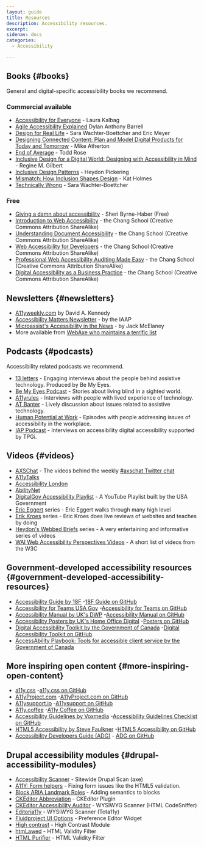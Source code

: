 ```yaml
---
layout: guide
title: Resources
description: Accessibility resources.
excerpt: 
sidenav: docs
categories:
  - Accessibility

---
```


## Books {#books}

General and digital-specific accessibility books we recommend.


### Commercial available

*   [Accessibility for Everyone](https://abookapart.com/products/accessibility-for-everyone) - Laura Kalbag
*   [Agile Accessibility Explained](https://www.amazon.com/Agile-Accessibility-Explained-sustainable-development/dp/1689182733/ref=sr_1_2?dchild=1&keywords=Agile+Accessibility+Explained&qid=1615337578&sr=8-2) Dylan Anthony Barrell
*   [Design for Real Life](https://abookapart.com/products/design-for-real-life) - Sara Wachter-Boettcher and Eric Meyer
*   [Designing Connected Content: Plan and Model Digital Products for Today and Tomorrow](https://www.amazon.com/Designing-Connected-Content-Products-Tomorrow/dp/0134763386) - Mike Atherton
*   [End of Average](http://www.toddrose.com/endofaverage) - Todd Rose
*   [Inclusive Design for a Digital World: Designing with Accessibility in Mind](https://www.amazon.com/Inclusive-Design-Digital-World-Accessibility/dp/148425015X) - Regine M. Gilbert
*   [Inclusive Design Patterns](https://www.amazon.com/Inclusive-Design-Patterns-Heydon-Pickering-ebook/dp/B01MAXK8XR) - Heydon Pickering
*   [Mismatch: How Inclusion Shapes Design](https://mitpress.mit.edu/books/mismatch) - Kat Holmes
*   [Technically Wrong](https://www.amazon.ca/Technically-Wrong-Sexist-Algorithms-Threats/dp/0393356043) - Sara Wachter-Boettcher


### Free

*   [Giving a damn about accessibility](https://accessibility.uxdesign.cc/) - Sheri Byrne-Haber (Free)
*   [Introduction to Web Accessibility](https://pressbooks.library.ryerson.ca/iwacc/) - the Chang School (Creative Commons Attribution ShareAlike)
*   [Understanding Document Accessibility](https://pressbooks.library.ryerson.ca/docs/) - the Chang School (Creative Commons Attribution ShareAlike)
*   [Web Accessibility for Developers](https://pressbooks.library.ryerson.ca/wafd/) - the Chang School (Creative Commons Attribution ShareAlike)
*   [Professional Web Accessibility Auditing Made Easy](https://pressbooks.library.ryerson.ca/pwaa/) - the Chang School (Creative Commons Attribution ShareAlike)
*   [Digital Accessibility as a Business Practice](https://pressbooks.library.ryerson.ca/dabp/) - the Chang School (Creative Commons Attribution ShareAlike)


## Newsletters {#newsletters}

*   [A11yweekly.com](https://a11yweekly.com/) by David A. Kennedy
*   [Accessibility Matters Newsletter](https://www.accessibilityassociation.org/content.asp?contentid=167) - by the IAAP
*   [Microassist's Accessibility in the News](https://www.microassist.com/digital-access/news/) -  by Jack McElaney
*   More available from [WebAxe who maintains a terrific list](http://www.webaxe.org/digital-accessibility-newsletters/)


## Podcasts {#podcasts}

Accessibility related podcasts we recommend.

*   [13 letters](https://www.bemyeyes.com/podcasts-show/13-letters) - Engaging interviews about the people behind assistive technology. Produced by Be My Eyes. 
*   [Be My Eyes Podcast](https://www.bemyeyes.com/podcasts-show/the-be-my-eyes-podcast) -  Stories about living blind in a sighted world.
*   [A11yrules](https://a11yrules.com/) - Interviews with people with lived experience of technology. 
*   [AT Banter](https://atbanter.com/) - Lively discussion about issues related to assistive technology. 
*   [Human Potential at Work](https://www.ruhglobal.com/podcasthuman-potential-work/) - Episodes with people addressing issues of accessibility in the workplace. 
*   [IAP Podcast](https://interactiveaccessibility.com/iap-podcasts) - Interviews on accessibility digital accessibility supported by TPGi. 


## Videos {#videos}

*   [AXSChat](https://www.youtube.com/channel/UCtXmNJEMGmHK9VArQNnvxAw/videos) - The videos behind the weekly [#axschat Twitter chat](https://twitter.com/search?q=%23axschat&src=typed_query&f=live)
*   [A11yTalks](https://www.youtube.com/channel/UC__nH6oZrFXcUevljYJKbsw)
*   [Accessibility London](https://www.youtube.com/channel/UCDIVL2ytbhD9ZCn8GaEIi_g) 
*   [AbilityNet](https://www.youtube.com/user/abilitynet/videos)
*   [DigitalGov Accessibility Playlist](https://www.youtube.com/playlist?list=PLd9b-GuOJ3nFHykZgRBZ7_bzwfZ526rxm) - A YouTube Playlist built by the USA Government
*   [Eric Eggert](https://www.youtube.com/c/EricEggert) series - Eric Eggert walks through many high level 
*   [Erik Kroes](https://www.youtube.com/channel/UCwrpGO76k2HyUQspl-rG2eQ/videos) series - Eric Kroes does live reviews of websites and teaches by doing
*   [Heydon's Webbed Briefs](https://briefs.video/) series - A very entertaining and informative series of videos
*   [WAI Web Accessibility Perspectives Videos](https://www.w3.org/WAI/perspective-videos/) - A short list of videos from the W3C


## Government-developed accessibility resources {#government-developed-accessibility-resources}

*   [Accessibility Guide by 18F](https://accessibility.18f.gov/) -[18F Guide on GitHub](https://github.com/18F/accessibility)
*   [Accessibility for Teams USA Gov](https://accessibility.digital.gov/) -[Accessibility for Teams on GitHub](https://github.com/GSA/accessibility-for-teams)
*   [Accessibility Manual by UK's DWP](https://accessibility-manual.dwp.gov.uk/) -[Accessibility Manual on GitHub](https://github.com/dwp/accessibility-manual)
*   [Accessibility Posters by UK's Home Office Digital](https://accessibility.blog.gov.uk/2016/09/02/dos-and-donts-on-designing-for-accessibility/) -[Posters on GitHub](https://github.com/UKHomeOffice/posters)
*   [Digital Accessibility Toolkit by the Government of Canada](https://canada-ca.github.io/a11y/index.html) -[Digital Accessibility Toolkit on GitHub](https://github.com/canada-ca/a11y/)
*   [AccessAbility Playbook: Tools for accessible client service by the Government of Canada](https://ceacs-cesca.github.io/playbook/tools/)


## More inspiring open content {#more-inspiring-open-content}

*   [a11y.css](https://ffoodd.github.io/a11y.css/) -[a11y.css on GitHub](https://github.com/ffoodd/a11y.css)
*   [A11yProject.com](https://www.a11yproject.com/) -[A11yProject.com on GitHub](https://github.com/a11yproject/a11yproject.com)
*   [A11ysupport.io](https://a11ysupport.io/) -[A11ysupport on GitHub](https://github.com/accessibilitysupported/a11ysupport.io)
*   [A11y.coffee](https://a11y.coffee/) -[A11y Coffee on GitHub](https://github.com/amberleyromo/a11y-coffee)
*   [Accessibility Guidelines by Voxmedia](https://accessibility.voxmedia.com/) -[Accessibility Guidelines Checklist on GitHub](https://github.com/voxmedia/accessibility/)
*   [HTML5 Accessibility by Steve Faulkner](https://html5accessibility.com/) -[HTML5 Accessibility on GitHub](https://github.com/stevefaulkner/HTML5accessibility)
*   [Accessibility Developers Guide (ADG)](https://www.accessibility-developer-guide.com/) - [ADG on GitHub](https://github.com/Access4all/adg/)


## Drupal accessibility modules {#drupal-accessibility-modules}

*   [Accessibility Scanner](https://www.drupal.org/project/accessibility_scanner) - Sitewide Drupal Scan (axe)
*   [A11Y: Form helpers](https://www.drupal.org/project/a11y_form_helpers) - Fixing form issues like the HTML5 validation.
*   [Block ARIA Landmark Roles](https://www.drupal.org/project/block_aria_landmark_roles) - Adding semantics to blocks
*   [CKEditor Abbreviation](https://www.drupal.org/project/ckeditor_abbreviation) - CKEditor Plugin
*   [CKEditor Accessibility Auditor](https://www.drupal.org/project/ckeditor_accessibility_auditor) - WYSIWYG Scanner (HTML CodeSniffer)
*   [Editoria11y](https://www.drupal.org/project/editoria11y) - WYSIWYG Scanner (Tota11y)
*   [Fluidproject UI Options](https://www.drupal.org/project/fluidui) - Preference Editor Widget
*   [High contrast](https://www.drupal.org/project/high_contrast) - High Contrast Module
*   [htmLawed](https://www.drupal.org/project/htmlawed) - HTML Validity Filter
*   [HTML Purifier](https://www.drupal.org/project/htmlpurifier) - HTML Validity Filter
